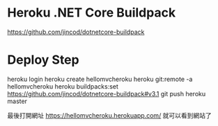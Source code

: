  
# Heroku .NET Core Buildpack

https://github.com/jincod/dotnetcore-buildpack


# Deploy Step

heroku login
heroku create hellomvcheroku
heroku git:remote -a hellomvcheroku
heroku buildpacks:set https://github.com/jincod/dotnetcore-buildpack#v3.1
git push heroku master

最後打開網址 
https://hellomvcheroku.herokuapp.com/
就可以看到網站了

